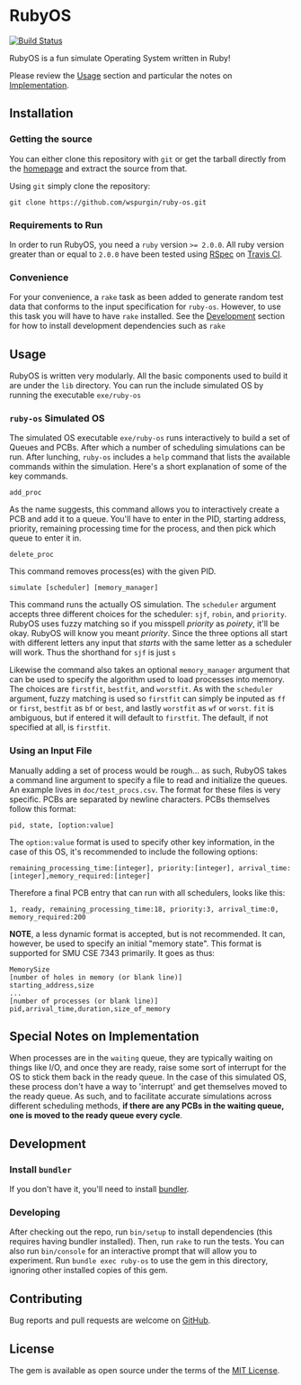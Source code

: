 # RubyOS

[![Build Status](https://travis-ci.org/wspurgin/ruby-os.svg?branch=master)](https://travis-ci.org/wspurgin/ruby-os)

RubyOS is a fun simulate Operating System written in Ruby!

Please review the [Usage](#user-content-usage) section and particular the notes
on [Implementation](#user-content-special-notes-on-implementation).

## Installation

### Getting the source

You can either clone this repository with `git` or get the tarball directly from
the [homepage](https://github.com/wspurgin/ruby-os) and extract the source from
that.

Using `git` simply clone the repository:

```
git clone https://github.com/wspurgin/ruby-os.git
```

### Requirements to Run

In order to run RubyOS, you need a `ruby` version `>= 2.0.0`. All ruby version
greater than or equal to `2.0.0` have been tested using
[RSpec](http://rspec.info/) on [Travis CI](https://travis-ci.org/wspurgin/ruby-os).

### Convenience

For your convenience, a `rake` task as been added to generate random test data
that conforms to the input specification for `ruby-os`. However, to use this
task you will have to have `rake` installed. See the
[Development](#user-content-development) section for how to install development
dependencies such as `rake`


## Usage

RubyOS is written very modularly. All the basic components used to build it are
under the `lib` directory. You can run the include simulated OS by running the
executable `exe/ruby-os`

### `ruby-os` Simulated OS

The simulated OS executable `exe/ruby-os` runs interactively to build a set of
Queues and PCBs. After which a number of scheduling simulations can be run.
After lunching, `ruby-os` includes a `help` command that lists the available
commands within the simulation. Here's a short explanation of some of the key
commands.

```
add_proc
```
As the name suggests, this command allows you to interactively create a PCB and
add it to a queue. You'll have to enter in the PID, starting address, priority,
remaining processing time for the process, and then pick which queue to enter it
in.

```
delete_proc
```
This command removes process(es) with the given PID.


```
simulate [scheduler] [memory_manager]
```
This command runs the actually OS simulation. The `scheduler` argument accepts
three different choices for the scheduler: `sjf`, `robin`, and `priority`.
RubyOS uses fuzzy matching so if you misspell _priority_ as *poirety*, it'll be
okay. RubyOS will know you meant _priority_. Since the three options all start
with different letters any input that _starts_ with the same letter as a
scheduler will work. Thus the shorthand for `sjf` is just `s`

Likewise the command also takes an optional `memory_manager` argument that can
be used to specify the algorithm used to load processes into memory. The choices
are `firstfit`, `bestfit`, and `worstfit`. As with the `scheduler` argument,
fuzzy matching is used so `firstfit` can simply be inputed as `ff` or `first`,
`bestfit` as `bf` or `best`, and lastly `worstfit` as `wf` or `worst`. `fit` is
ambiguous, but if entered it will default to `firstfit`. The default, if not
specified at all, is `firstfit`.

### Using an Input File

Manually adding a set of process would be rough… as such, RubyOS takes a command
line argument to specify a file to read and initialize the queues. An example
lives in `doc/test_procs.csv`. The format for these files is very specific. PCBs
are separated by newline characters. PCBs themselves follow this format:

```
pid, state, [option:value]
```

The `option:value` format is used to specify other key information, in the case
of this OS, it's recommended to include the following options:

```
remaining_processing_time:[integer], priority:[integer], arrival_time:[integer],memory_required:[integer]
```

Therefore a final PCB entry that can run with all schedulers, looks like this:

```
1, ready, remaining_processing_time:18, priority:3, arrival_time:0, memory_required:200
```

**NOTE**, a less dynamic format is accepted, but is not recommended. It can,
however, be used to specify an initial "memory state". This format is supported
for SMU CSE 7343 primarily. It goes as thus:

```
MemorySize
[number of holes in memory (or blank line)]
starting_address,size
...
[number of processes (or blank line)]
pid,arrival_time,duration,size_of_memory
```


## Special Notes on Implementation

When processes are in the `waiting` queue, they are typically
waiting on things like I/O, and once they are ready, raise some sort of
interrupt for the OS to stick them back in the ready queue. In the case of this
simulated OS, these process don't have a way to 'interrupt' and get themselves
moved to the ready queue. As such, and to facilitate accurate simulations across
different scheduling methods, **if there are any PCBs in the waiting queue, one
is moved to the ready queue every cycle**.

## Development

### Install `bundler`

If you don't have it, you'll need to install [bundler](http://bundler.io/).

### Developing

After checking out the repo, run `bin/setup` to install dependencies (this
requires having bundler installed). Then, run `rake` to run the tests. You can
also run `bin/console` for an interactive prompt that will allow you to
experiment. Run `bundle exec ruby-os` to use the gem in this directory, ignoring
other installed copies of this gem.

## Contributing

Bug reports and pull requests are welcome on [GitHub](https://github.com/wspurgin/ruby-os).


## License

The gem is available as open source under the terms of the [MIT License](http://opensource.org/licenses/MIT).

